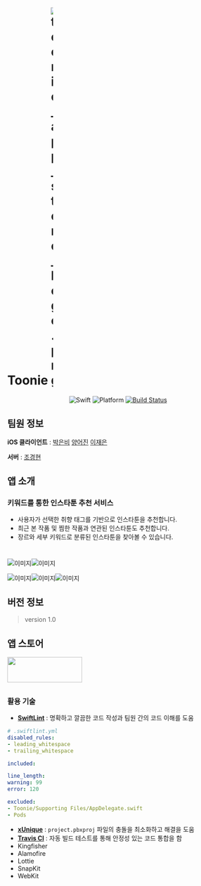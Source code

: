 # Toonie <img alt="toonie_app_store_logo.png" src="https://github.com/yapp-project/Toonie/blob/develop/image/toonie_app_store_logo.png" style="max-width: 1%"> 
<p align="center">
  <img alt="Swift" src="https://img.shields.io/badge/swift-4.2-orange.svg">
  <img alt="Platform" src="https://img.shields.io/badge/platform-ios-lightgrey.svg">
  <a href="https://travis-ci.org/boostcamp3-iOS/team-c2" target="_blank">
    <img alt="Build Status" src="https://travis-ci.org/yapp-project/Toonie.svg?branch=master">
  </a>
</p>



## 팀원 정보

**iOS 클라이언트** :  [박은비](https://github.com/ebPark9511) [양어진](https://github.com/eojine) [이재은](https://github.com/Jae-eun)

**서버** :  [조경현](https://github.com/EddyJo)



## 앱 소개

### 키워드를 통한 인스타툰 추천 서비스

- 사용자가 선택한 취향 태그를 기반으로 인스타툰을 추천합니다.
- 최근 본 작품 및 찜한 작품과 연관된 인스타툰도 추천합니다.
- 장르와 세부 키워드로 분류된 인스타툰을 찾아볼 수 있습니다.



# #

![이미지](./image/X_01.png)![이미지](./image/X_02.png)

![이미지](./image/X_03.png)![이미지](./image/X_04.png)![이미지](./image/X_05.png)



## 버전 정보 

> version 1.0



## 앱 스토어

<a href="https://www.apple.com/itunes/"> <img src="" width="170" height="58"></a>

## 

### 활용 기술

- **[SwiftLint](https://github.com/realm/SwiftLint)** : 명확하고 깔끔한 코드 작성과 팀원 간의 코드 이해를 도움

```yaml
# .swiftlint.yml
disabled_rules:
- leading_whitespace
- trailing_whitespace

included:

line_length:
warning: 99
error: 120

excluded:
- Toonie/Supporting Files/AppDelegate.swift
- Pods
```

- **[xUnique](https://github.com/truebit/xUnique)** : `project.pbxproj` 파일의 충돌을 최소화하고 해결을 도움
- **[Travis CI](https://travis-ci.org/yapp-project/Toonie)** : 자동 빌드 테스트를 통해 안정성 있는 코드 통합을 함
- Kingfisher
- Alamofire
- Lottie
- SnapKit
- WebKit
